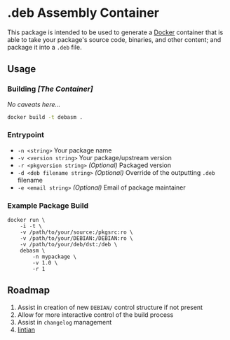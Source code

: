# .deb Assembly Container
This package is intended to be used to generate a
[Docker](https://www.docker.com/) container that is able to take your package's
source code, binaries, and other content; and package it into a `.deb` file.

## Usage

### Building *[The Container]*

*No caveats here...*

```sh
docker build -t debasm .
```

### Entrypoint

+ `-n <string>` Your package name
+ `-v <version string>` Your package/upstream version
+ `-r <pkgversion string>` *(Optional)* Packaged version
+ `-d <deb filename string>` *(Optional)* Override of the outputting `.deb`
filename
+ `-e <email string>` *(Optional)* Email of package maintainer

### Example Package Build

```
docker run \
    -i -t \
    -v /path/to/your/source:/pkgsrc:ro \
    -v /path/to/your/DEBIAN:/DEBIAN:ro \
    -v /path/to/your/deb/dst:/deb \
    debasm \
        -n mypackage \
        -v 1.0 \
        -r 1
```

## Roadmap
1. Assist in creation of new `DEBIAN/` control structure if not present
1. Allow for more interactive control of the build process
1. Assist in `changelog` management
1. [lintian](https://lintian.debian.org/)